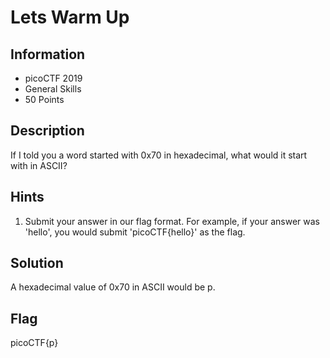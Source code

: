 # Lets Warm Up

## Information

- picoCTF 2019
- General Skills
- 50 Points

## Description

If I told you a word started with 0x70 in hexadecimal, what would it start with in ASCII?

## Hints

1. Submit your answer in our flag format. For example, if your answer was 'hello', you would submit 'picoCTF{hello}' as the flag.

## Solution

A hexadecimal value of 0x70 in ASCII would be p.

## Flag

picoCTF{p}
